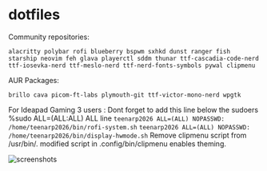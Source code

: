 # dotfiles
Community repositories: 

```alacritty polybar rofi blueberry bspwm sxhkd dunst ranger fish starship neovim feh glava playerctl sddm thunar ttf-cascadia-code-nerd ttf-iosevka-nerd ttf-meslo-nerd ttf-nerd-fonts-symbols pywal clipmenu```

AUR Packages:

```brillo cava picom-ft-labs plymouth-git ttf-victor-mono-nerd wpgtk ```

For Ideapad Gaming 3 users :
Dont forget to add this line below the sudoers %sudo ALL=(ALL:ALL) ALL line
```teenarp2026 ALL=(ALL) NOPASSWD: /home/teenarp2026/bin/rofi-system.sh```
```teenarp2026 ALL=(ALL) NOPASSWD: /home/teenarp2026/bin/display-hwmode.sh```
Remove clipmenu script from /usr/bin/. modified script in .config/bin/clipmenu enables theming.

![screenshots](https://github.com/Teenarp2003/dotfiles/assets/93932501/df267243-308d-436c-83dd-f2a578b192c4)

